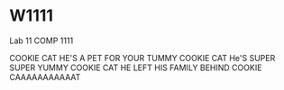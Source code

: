 # W1111
Lab 11 COMP 1111

COOKIE CAT
HE'S A PET FOR YOUR TUMMY
COOKIE CAT
He'S SUPER SUPER YUMMY
COOKIE
CAT
HE LEFT HIS FAMILY BEHIND
COOKIE CAAAAAAAAAAAT

